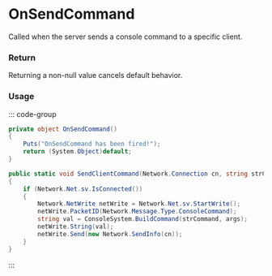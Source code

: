 # OnSendCommand
<Badge type="info" text="Server"/><Badge type="danger" text="Carbon Compatible"/><Badge type="warning" text="Oxide Compatible"/>
Called when the server sends a console command to a specific client.

### Return
Returning a non-null value cancels default behavior.

### Usage
::: code-group
```csharp [Example]
private object OnSendCommand()
{
	Puts("OnSendCommand has been fired!");
	return (System.Object)default;
}
```
```csharp [Source — Assembly-CSharp @ ConsoleNetwork]
public static void SendClientCommand(Network.Connection cn, string strCommand, params object[] args)
{
	if (Network.Net.sv.IsConnected())
	{
		Network.NetWrite netWrite = Network.Net.sv.StartWrite();
		netWrite.PacketID(Network.Message.Type.ConsoleCommand);
		string val = ConsoleSystem.BuildCommand(strCommand, args);
		netWrite.String(val);
		netWrite.Send(new Network.SendInfo(cn));
	}
}

```
:::
